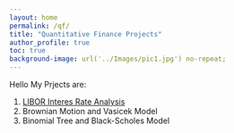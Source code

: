 ```yaml
---
layout: home
permalink: /qf/
title: "Quantitative Finance Projects"
author_profile: true
toc: true
background-image: url('../Images/pic1.jpg') no-repeat;
---
```

Hello 
My Prjects are:
1. [LIBOR Interes Rate Analysis](https://sasanmehrabian.github.io/libor/)
2. Brownian Motion and Vasicek Model
3. Binomial Tree and Black-Scholes Model